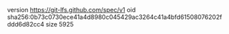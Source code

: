 version https://git-lfs.github.com/spec/v1
oid sha256:0b73c0730ece41a4d8980c045429ac3264c41a4bfd61508076202fddd6d82cc4
size 5925
